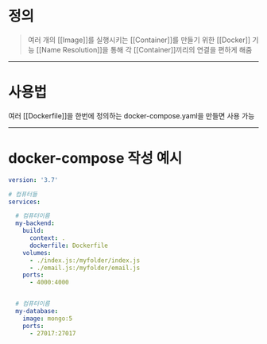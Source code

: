 # 정의

> 여러 개의 [[Image]]를 실행시키는 [[Container]]를 만들기 위한 [[Docker]] 기능
> [[Name Resolution]]을 통해 각 [[Container]]끼리의 연결을 편하게 해줌

---
# 사용법

여러 [[Dockerfile]]을 한번에 정의하는 docker-compose.yaml을 만들면 사용 가능

---
# docker-compose 작성 예시
```yaml
version: '3.7'

# 컴퓨터들
services:

  # 컴퓨터이름
  my-backend:
    build:
      context: .
      dockerfile: Dockerfile
    volumes:
      - ./index.js:/myfolder/index.js
      - ./email.js:/myfolder/email.js
    ports:
      - 4000:4000


  # 컴퓨터이름
  my-database:
    image: mongo:5
    ports:
      - 27017:27017
```